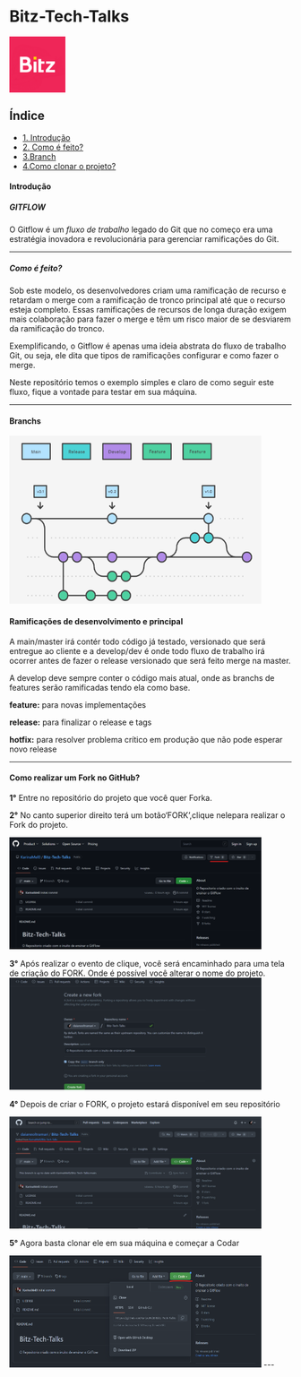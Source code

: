 # Bitz-Tech-Talks 
<div aling="center" style="display:flex">

<img  aling="center" src="./assets/bitz_banner.png" height='100' width="100" >

</div>

## Índice

- [1. Introdução](#introdução)
- [2. Como é feito?](#como-é-feito)
- [3.Branch](#branchs)
- [4.Como clonar o projeto?](#como-realizar-um-fork-no-github)



#### Introdução
##### GITFLOW

O Gitflow é um *fluxo de trabalho* legado do Git que no começo era uma estratégia inovadora e revolucionária para gerenciar ramificações do Git.

---

##### Como é feito?
Sob este modelo, os desenvolvedores criam uma ramificação de recurso e retardam o merge com a ramificação de tronco principal até que o recurso esteja completo. Essas ramificações de recursos de longa duração exigem mais colaboração para fazer o merge e têm um risco maior de se desviarem da ramificação do tronco.

Exemplificando, o Gitflow é apenas uma ideia abstrata do fluxo de trabalho Git, ou seja, ele dita que tipos de ramificações configurar e como fazer o merge.

Neste repositório temos o exemplo simples e claro de como seguir este fluxo, fique a vontade para testar em sua máquina.

---
#### Branchs
 <img src="./assets/ramificacoes.png" height='300' width="450" >

 
#### Ramificações de desenvolvimento e principal

A main/master irá contér todo código já testado, versionado que será entregue ao cliente e a develop/dev é onde todo fluxo de trabalho irá ocorrer antes de fazer o release versionado que será feito merge na master.

A develop deve sempre conter o código mais atual, onde as branchs de features serão ramificadas tendo ela como base.

**feature:** para novas implementações

**release:** para finalizar o release e tags

**hotfix:** para resolver problema crítico em produção que não pode esperar novo release

---

#### Como realizar um Fork no GitHub? 
**1°** Entre no repositório do projeto que você quer Forka.

**2°** No canto superior direito terá um botão‘FORK’,clique nelepara realizar o Fork do projeto.

<img height='200' width="450" src="./assets/MicrosoftTeams-image (1).png">

**3°** Após realizar o evento de clique, você será encaminhado
para uma tela de criação do FORK.
Onde é possível você alterar o nome do projeto.
<img height='200' width="450" src="./assets/MicrosoftTeams-image (2).png">

**4°** Depois de criar o FORK, o projeto estará disponível em seu
repositório

<img height='200' width="450" src="./assets/MicrosoftTeams-image (3).png">

**5°** Agora basta clonar ele em sua máquina e começar a Codar

<img height='200' width="450" src="./assets/MicrosoftTeams-image (4).png">
---
